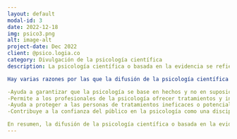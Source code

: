 ```yaml
---
layout: default
modal-id: 3
date: 2022-12-18
img: psico3.png
alt: image-alt
project-date: Dec 2022
client: @psico.logia.co
category: Divulgación de la psicología científica 
description: La psicología científica o basada en la evidencia se refiere a la práctica de la psicología que se basa en principios y teorías científicos, y utiliza métodos científicos para evaluar y demostrar su efectividad. Esto significa que la psicología científica o basada en la evidencia se basa en la investigación y en la evidencia empírica, en lugar de en la creencia o la opinión personal.

Hay varias razones por las que la difusión de la psicología científica o basada en la evidencia es importante:

-Ayuda a garantizar que la psicología se base en hechos y no en suposiciones o creencias personales.
-Permite a los profesionales de la psicología ofrecer tratamientos y intervenciones efectivos y basados en la evidencia, en lugar de utilizar métodos que no han sido demostrados como efectivos.
-Ayuda a proteger a las personas de tratamientos ineficaces o potencialmente dañinos.
-Contribuye a la confianza del público en la psicología como una disciplina científica y respetada.

En resumen, la difusión de la psicología científica o basada en la evidencia es importante porque nos ayuda a asegurar que la psicología se base en hechos y en la evidencia empírica, y nos permite ofrecer tratamientos y intervenciones efectivos y seguros a nuestros clientes.
---
```

